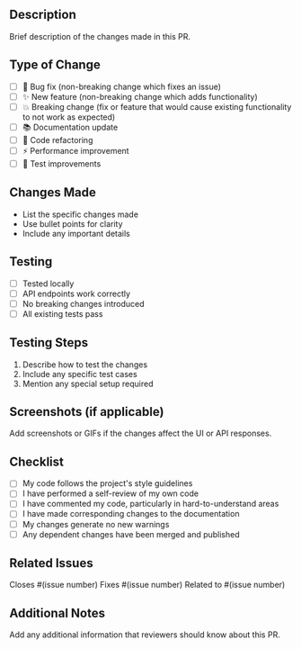 ## Description

Brief description of the changes made in this PR.

## Type of Change

- [ ] 🐛 Bug fix (non-breaking change which fixes an issue)
- [ ] ✨ New feature (non-breaking change which adds functionality)
- [ ] 💥 Breaking change (fix or feature that would cause existing functionality to not work as expected)
- [ ] 📚 Documentation update
- [ ] 🔧 Code refactoring
- [ ] ⚡ Performance improvement
- [ ] 🧪 Test improvements

## Changes Made

- List the specific changes made
- Use bullet points for clarity
- Include any important details

## Testing

- [ ] Tested locally
- [ ] API endpoints work correctly
- [ ] No breaking changes introduced
- [ ] All existing tests pass

## Testing Steps

1. Describe how to test the changes
2. Include any specific test cases
3. Mention any special setup required

## Screenshots (if applicable)

Add screenshots or GIFs if the changes affect the UI or API responses.

## Checklist

- [ ] My code follows the project's style guidelines
- [ ] I have performed a self-review of my own code
- [ ] I have commented my code, particularly in hard-to-understand areas
- [ ] I have made corresponding changes to the documentation
- [ ] My changes generate no new warnings
- [ ] Any dependent changes have been merged and published

## Related Issues

Closes #(issue number)
Fixes #(issue number)
Related to #(issue number)

## Additional Notes

Add any additional information that reviewers should know about this PR.
